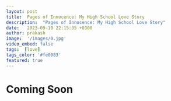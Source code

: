```yaml
---
layout: post
title:  Pages of Innocence: My High School Love Story
description:  "Pages of Innocence: My High School Love Story"
date:   2023-09-10 22:15:35 +0300
author: prakash
image:  '/images/0.jpg'
video_embed: false
tags:  [love]
tags_color: '#fe0083'
featured: true
---
```


# Coming Soon

